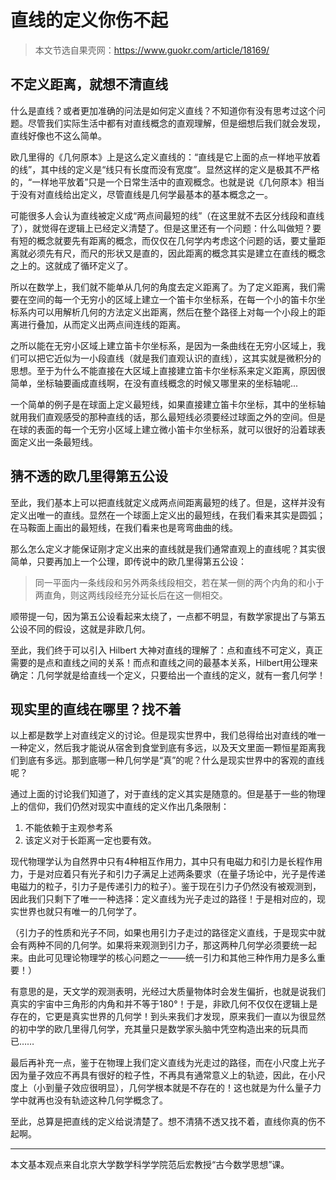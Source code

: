 

# 直线的定义你伤不起



> 本文节选自果壳网：https://www.guokr.com/article/18169/



## 不定义距离，就想不清直线

什么是直线？或者更加准确的问法是如何定义直线？不知道你有没有思考过这个问题。尽管我们实际生活中都有对直线概念的直观理解，但是细想后我们就会发现，直线好像也不这么简单。

欧几里得的《几何原本》上是这么定义直线的：“直线是它上面的点一样地平放着的线”，其中线的定义是“线只有长度而没有宽度”。显然这样的定义是极其不严格的，“一样地平放着”只是一个日常生活中的直观概念。也就是说《几何原本》相当于没有对直线给出定义，尽管直线是几何学最基本的基本概念之一。

可能很多人会认为直线被定义成“两点间最短的线”（在这里就不去区分线段和直线了），就觉得在逻辑上已经定义清楚了。但是这里还有一个问题：什么叫做短？要有短的概念就要先有距离的概念，而仅仅在几何学内考虑这个问题的话，要丈量距离就必须先有尺，而尺的形状又是直的，因此距离的概念其实是建立在直线的概念之上的。这就成了循环定义了。

所以在数学上，我们就不能单从几何的角度去定义距离了。为了定义距离，我们需要在空间的每一个无穷小的区域上建立一个笛卡尔坐标系，在每一个小的笛卡尔坐标系内可以用解析几何的方法定义出距离，然后在整个路径上对每一个小段上的距离进行叠加，从而定义出两点间连线的距离。

之所以能在无穷小区域上建立笛卡尔坐标系，是因为一条曲线在无穷小区域上，我们可以把它近似为一小段直线（就是我们直观认识的直线），这其实就是微积分的思想。至于为什么不能直接在大区域上直接建立笛卡尔坐标系来定义距离，原因很简单，坐标轴要画成直线啊，在没有直线概念的时候又哪里来的坐标轴呢...

一个简单的例子是在球面上定义最短线，如果直接建立笛卡尔坐标，其中的坐标轴就用我们直观感受的那种直线的话，那么最短线必须要经过球面之外的空间。但是在球的表面的每一个无穷小区域上建立微小笛卡尔坐标系，就可以很好的沿着球表面定义出一条最短线。

## 猜不透的欧几里得第五公设

至此，我们基本上可以把直线就定义成两点间距离最短的线了。但是，这样并没有定义出唯一的直线。显然在一个球面上定义出的最短线，在我们看来其实是圆弧；在马鞍面上画出的最短线，在我们看来也是弯弯曲曲的线。

那么怎么定义才能保证刚才定义出来的直线就是我们通常直观上的直线呢？其实很简单，只要再加上一个公理，即传说中的欧几里得第五公设：

> 同一平面内一条线段和另外两条线段相交，若在某一侧的两个内角的和小于两直角，则这两线段经充分延长后在这一侧相交。

顺带提一句，因为第五公设看起来太绕了，一点都不明显，有数学家提出了与第五公设不同的假设，这就是非欧几何。

至此，我们终于可以引入 Hilbert 大神对直线的理解了：点和直线不可定义，真正需要的是点和直线之间的关系！而点和直线之间的最基本关系，Hilbert用公理来确定：几何学就是给直线一个定义，只要给出一个直线的定义，就有一套几何学！

## 现实里的直线在哪里？找不着

以上都是数学上对直线定义的讨论。但是现实世界中，我们总得给出对直线的唯一一种定义，然后我才能说从宿舍到食堂到底有多远，以及天文里面一颗恒星距离我们到底有多远。那到底哪一种几何学是“真”的呢？什么是现实世界中的客观的直线呢？

通过上面的讨论我们知道了，对于直线的定义其实是随意的。但是基于一些的物理上的信仰，我们仍然对现实中直线的定义作出几条限制：

1. 不能依赖于主观参考系
2. 该定义对于长距离一定也要有效。

现代物理学认为自然界中只有4种相互作用力，其中只有电磁力和引力是长程作用力，于是对应着只有光子和引力子满足上述两条要求（在量子场论中，光子是传递电磁力的粒子，引力子是传递引力的粒子）。鉴于现在引力子仍然没有被观测到，因此我们只剩下了唯一一种选择：定义直线为光子走过的路径！于是相对应的，现实世界也就只有唯一的几何学了。

（引力子的性质和光子不同，如果也用引力子走过的路径定义直线，于是现实中就会有两种不同的几何学。如果将来观测到引力子，那这两种几何学必须要统一起来。由此可见理论物理学的核心问题之一——统一引力和其他三种作用力是多么重要！）

有意思的是，天文学的观测表明，光经过大质量物体时会发生偏折，也就是说我们真实的宇宙中三角形的内角和并不等于180°！于是，非欧几何不仅仅在逻辑上是存在的，它更是真实世界的几何学！到头来我们才发现，原来我们一直以为很显然的初中学的欧几里得几何学，充其量只是数学家头脑中凭空构造出来的玩具而已……

最后再补充一点，鉴于在物理上我们定义直线为光走过的路径，而在小尺度上光子因为量子效应不再具有很好的粒子性，不再具有通常意义上的轨迹，因此，在小尺度上（小到量子效应很明显），几何学根本就是不存在的！这也就是为什么量子力学中就再也没有轨迹这种几何学概念了。

至此，总算是把直线的定义给说清楚了。想不清猜不透又找不着，直线你真的伤不起啊。

 

------

 

本文基本观点来自北京大学数学科学学院范后宏教授“古今数学思想”课。